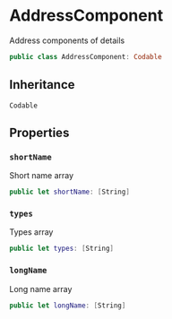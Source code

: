 # AddressComponent

Address components of details

``` swift
public class AddressComponent: Codable 
```

## Inheritance

`Codable`

## Properties

### `shortName`

Short name array

``` swift
public let shortName: [String]
```

### `types`

Types array

``` swift
public let types: [String]
```

### `longName`

Long name array

``` swift
public let longName: [String]
```
